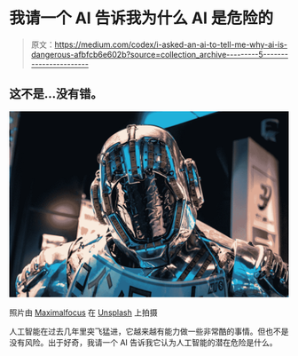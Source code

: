 # 我请一个 AI 告诉我为什么 AI 是危险的

> 原文：<https://medium.com/codex/i-asked-an-ai-to-tell-me-why-ai-is-dangerous-afbfcb6e602b?source=collection_archive---------5----------------------->

## 这不是…没有错。

![](img/5a32223e4084de766f5b008de3ace382.png)

照片由 [Maximalfocus](https://unsplash.com/@maximalfocus?utm_source=medium&utm_medium=referral) 在 [Unsplash](https://unsplash.com?utm_source=medium&utm_medium=referral) 上拍摄

人工智能在过去几年里突飞猛进，它越来越有能力做一些非常酷的事情。但也不是没有风险。出于好奇，我请一个 AI 告诉我它认为人工智能的潜在危险是什么。